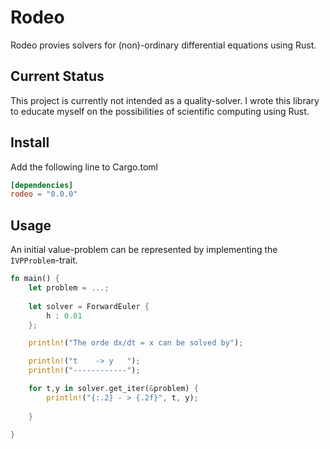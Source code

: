 # Rodeo
Rodeo provies solvers for (non)-ordinary differential equations using Rust. 

## Current Status
This project is currently not intended as a quality-solver. I wrote this library to educate myself on the possibilities of scientific computing using Rust.

## Install
Add the following line to Cargo.toml

```toml
[dependencies]
rodeo = "0.0.0"
```

## Usage

An initial value-problem can be represented by implementing the `IVPProblem`-trait.

```rust
fn main() {
    let problem = ...;
    
    let solver = ForwardEuler {
        h : 0.01
    };

    println!("The orde dx/dt = x can be solved by");

    println!("t    -> y   ");
    println!("------------");

    for t,y in solver.get_iter(&problem) {
        println!("{:.2} - > {.2f}", t, y);
        
    }

}

```


